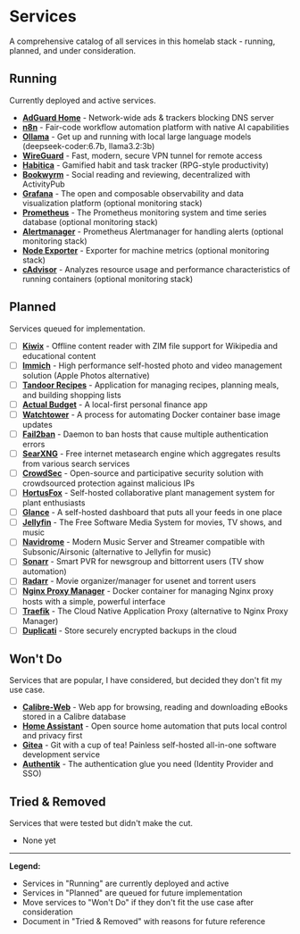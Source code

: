 # Services

A comprehensive catalog of all services in this homelab stack - running, planned, and under consideration.

## Running

Currently deployed and active services.

- **[AdGuard Home](https://github.com/AdguardTeam/AdGuardHome)** - Network-wide ads & trackers blocking DNS server
- **[n8n](https://github.com/n8n-io/n8n)** - Fair-code workflow automation platform with native AI capabilities
- **[Ollama](https://github.com/ollama/ollama)** - Get up and running with local large language models (deepseek-coder:6.7b, llama3.2:3b)
- **[WireGuard](https://github.com/wireguard)** - Fast, modern, secure VPN tunnel for remote access
- **[Habitica](https://github.com/HabitRPG/habitica)** - Gamified habit and task tracker (RPG-style productivity)
- **[Bookwyrm](https://github.com/bookwyrm-social/bookwyrm)** - Social reading and reviewing, decentralized with ActivityPub
- **[Grafana](https://github.com/grafana/grafana)** - The open and composable observability and data visualization platform (optional monitoring stack)
- **[Prometheus](https://github.com/prometheus/prometheus)** - The Prometheus monitoring system and time series database (optional monitoring stack)
- **[Alertmanager](https://github.com/prometheus/alertmanager)** - Prometheus Alertmanager for handling alerts (optional monitoring stack)
- **[Node Exporter](https://github.com/prometheus/node_exporter)** - Exporter for machine metrics (optional monitoring stack)
- **[cAdvisor](https://github.com/google/cadvisor)** - Analyzes resource usage and performance characteristics of running containers (optional monitoring stack)

## Planned

Services queued for implementation.

- [ ] **[Kiwix](https://github.com/kiwix)** - Offline content reader with ZIM file support for Wikipedia and educational content
- [ ] **[Immich](https://github.com/immich-app/immich)** - High performance self-hosted photo and video management solution (Apple Photos alternative)
- [ ] **[Tandoor Recipes](https://github.com/TandoorRecipes/recipes)** - Application for managing recipes, planning meals, and building shopping lists
- [ ] **[Actual Budget](https://github.com/actualbudget/actual)** - A local-first personal finance app
- [ ] **[Watchtower](https://github.com/containrrr/watchtower)** - A process for automating Docker container base image updates
- [ ] **[Fail2ban](https://github.com/fail2ban/fail2ban)** - Daemon to ban hosts that cause multiple authentication errors
- [ ] **[SearXNG](https://github.com/searxng/searxng)** - Free internet metasearch engine which aggregates results from various search services
- [ ] **[CrowdSec](https://github.com/crowdsecurity/crowdsec)** - Open-source and participative security solution with crowdsourced protection against malicious IPs
- [ ] **[HortusFox](https://github.com/danielbrendel/hortusfox-web)** - Self-hosted collaborative plant management system for plant enthusiasts
- [ ] **[Glance](https://github.com/glanceapp/glance)** - A self-hosted dashboard that puts all your feeds in one place
- [ ] **[Jellyfin](https://github.com/jellyfin/jellyfin)** - The Free Software Media System for movies, TV shows, and music
- [ ] **[Navidrome](https://github.com/navidrome/navidrome)** - Modern Music Server and Streamer compatible with Subsonic/Airsonic (alternative to Jellyfin for music)
- [ ] **[Sonarr](https://github.com/Sonarr/Sonarr)** - Smart PVR for newsgroup and bittorrent users (TV show automation)
- [ ] **[Radarr](https://github.com/Radarr/Radarr)** - Movie organizer/manager for usenet and torrent users
- [ ] **[Nginx Proxy Manager](https://github.com/NginxProxyManager/nginx-proxy-manager)** - Docker container for managing Nginx proxy hosts with a simple, powerful interface
- [ ] **[Traefik](https://github.com/traefik/traefik)** - The Cloud Native Application Proxy (alternative to Nginx Proxy Manager)
- [ ] **[Duplicati](https://github.com/duplicati/duplicati)** - Store securely encrypted backups in the cloud

## Won't Do

Services that are popular, I have considered, but decided they don't fit my use case.

- **[Calibre-Web](https://github.com/janeczku/calibre-web)** - Web app for browsing, reading and downloading eBooks stored in a Calibre database
- **[Home Assistant](https://github.com/home-assistant/core)** - Open source home automation that puts local control and privacy first
- **[Gitea](https://github.com/go-gitea/gitea)** - Git with a cup of tea! Painless self-hosted all-in-one software development service
- **[Authentik](https://github.com/goauthentik/authentik)** - The authentication glue you need (Identity Provider and SSO)

## Tried & Removed

Services that were tested but didn't make the cut.

- None yet

---

**Legend:**
- Services in "Running" are currently deployed and active
- Services in "Planned" are queued for future implementation
- Move services to "Won't Do" if they don't fit the use case after consideration
- Document in "Tried & Removed" with reasons for future reference
